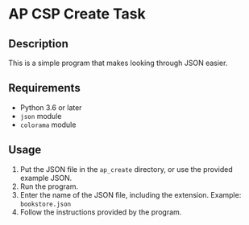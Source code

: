 # AP CSP Create Task

## Description

This is a simple program that makes looking through JSON easier.

## Requirements

- Python 3.6 or later
- `json` module
- `colorama` module

## Usage

1. Put the JSON file in the `ap_create` directory, or use the provided example JSON.
2. Run the program.
3. Enter the name of the JSON file, including the extension. Example: `bookstore.json`
4. Follow the instructions provided by the program.
